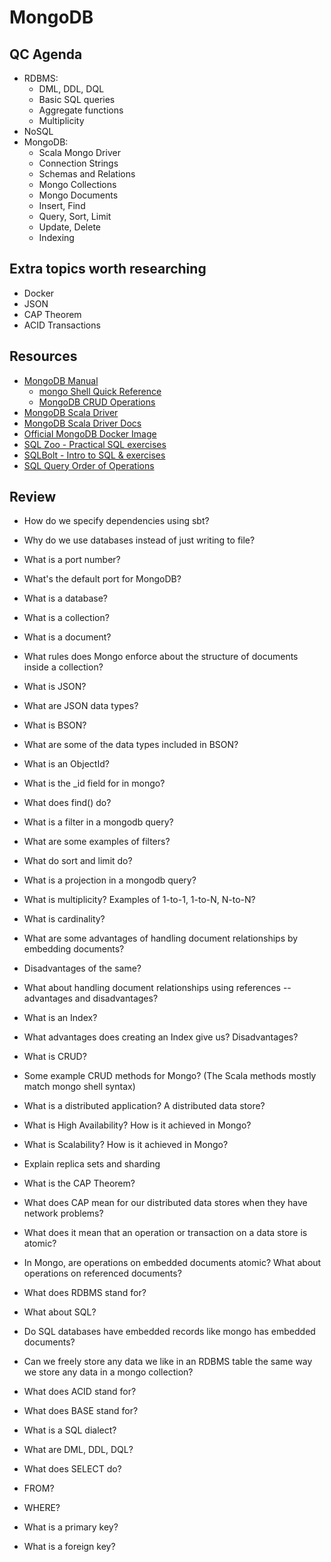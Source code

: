 # MongoDB

## QC Agenda
- RDBMS:
    - DML, DDL, DQL
    - Basic SQL queries
    - Aggregate functions
    - Multiplicity
- NoSQL
- MongoDB:
    - Scala Mongo Driver
    - Connection Strings
    - Schemas and Relations
    - Mongo Collections
    - Mongo Documents
    - Insert, Find
    - Query, Sort, Limit
    - Update, Delete
    - Indexing

## Extra topics worth researching
- Docker
- JSON
- CAP Theorem
- ACID Transactions

## Resources
- [MongoDB Manual](https://docs.mongodb.com/manual/)
    - [mongo Shell Quick Reference](https://docs.mongodb.com/manual/reference/mongo-shell/)
    - [MongoDB CRUD Operations](https://docs.mongodb.com/manual/crud/)
- [MongoDB Scala Driver](https://index.scala-lang.org/mongodb/mongo-java-driver/mongo-scala-driver/4.1.1?target=_2.13)
- [MongoDB Scala Driver Docs](https://docs.mongodb.com/drivers/scala/)
- [Official MongoDB Docker Image](https://hub.docker.com/_/mongo)
- [SQL Zoo - Practical SQL exercises](https://sqlzoo.net/wiki/SQL_Tutorial)
- [SQLBolt - Intro to SQL & exercises](https://sqlbolt.com/)
- [SQL Query Order of Operations](https://www.eversql.com/sql-order-of-operations-sql-query-order-of-execution/)

## Review
- How do we specify dependencies using sbt?
- Why do we use databases instead of just writing to file?
- What is a port number?
- What's the default port for MongoDB?
- What is a database?
- What is a collection?
- What is a document?
- What rules does Mongo enforce about the structure of documents inside a collection?
- What is JSON?
- What are JSON data types?
- What is BSON?
- What are some of the data types included in BSON?
- What is an ObjectId?
- What is the _id field for in mongo?
- What does find() do?
- What is a filter in a mongodb query?
- What are some examples of filters?
- What do sort and limit do?
- What is a projection in a mongodb query?

- What is multiplicity?  Examples of 1-to-1, 1-to-N, N-to-N?
- What is cardinality?
- What are some advantages of handling document relationships by embedding documents?
- Disadvantages of the same?
- What about handling document relationships using references -- advantages and disadvantages?
- What is an Index?  
- What advantages does creating an Index give us? Disadvantages?
- What is CRUD?
- Some example CRUD methods for Mongo? (The Scala methods mostly match mongo shell syntax)
- What is a distributed application?  A distributed data store?
- What is High Availability? How is it achieved in Mongo?
- What is Scalability? How is it achieved in Mongo?
- Explain replica sets and sharding
- What is the CAP Theorem?
- What does CAP mean for our distributed data stores when they have network problems?
- What does it mean that an operation or transaction on a data store is atomic?
- In Mongo, are operations on embedded documents atomic?  What about operations on referenced documents?
- What does RDBMS stand for?
- What about SQL?
- Do SQL databases have embedded records like mongo has embedded documents?
- Can we freely store any data we like in an RDBMS table the same way we store any data in a mongo collection?
- What does ACID stand for?
- What does BASE stand for?

- What is a SQL dialect?
- What are DML, DDL, DQL?
- What does SELECT do?
- FROM?
- WHERE?
- What is a primary key?
- What is a foreign key?
